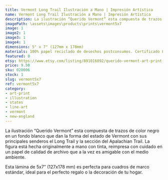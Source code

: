```yaml
---
title: Vermont Long Trail Ilustración a Mano | Impresión Artística
name: Vermont Long Trail Ilustración a Mano | Impresión Artística
description: La ilustración “Querido Vermont” esta compuesta de trazos de color negro en un fondo blanco que dan la forma del estado de Vermont con sus principales senderos el Long Trail y la sección del Apalachian Trail. Hecha originalmente a mano con tinta, reimpresa con cuidado en un papel de calidad de archivo que a la vez es amigable con el medio ambiente.
imagePath: \assets\images\products\prints\vermont5x7
image: 1
image2: 1
image3: 1
image4: 1
dimensions: 5" x 7" (127mm x 178mm)
materials: 100% papel reciclado de desechos postconsumos. Certificado FSC.
featured: 0
etsy: https://www.etsy.com/listing/891016092/querido-vermont-art-print-hand
price: 9.50
sku: 020006
stock: 1
slug: vermont5x7
ref: vermont5x7
category:
- art-print
- illustration
- states
- line-art
- vermont
- new-england
---
```

La ilustración “Querido Vermont” esta compuesta de trazos de color negro en un fondo blanco que dan la forma del estado de Vermont con sus principales senderos el Long Trail y la sección del Apalachian Trail. La figura está hecha originalmente a mano con tinta, reimpresa con cuidado en un papel de calidad de archivo que a la vez es amigable con el medio ambiente.

Esta lámina de 5x7” (127x178 mm) es perfecta para cuadros de marco estándar, ideal para el perfecto regalo o la decoración de tu hogar.

